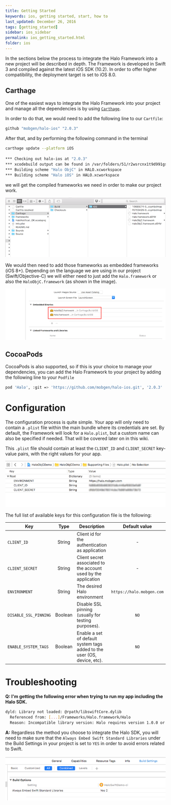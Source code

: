 ```yaml
---
title: Getting Started
keywords: ios, getting started, start, how to
last_updated: December 26, 2016
tags: [getting_started]
sidebar: ios_sidebar
permalink: ios_getting_started.html
folder: ios
---
```


In the sections below the process to integrate the Halo Framework into a new project will be described in depth. The Framework is developed in Swift 3 and compiled against the latest iOS SDK (10.2). In order to offer higher compatibility, the deployment target is set to iOS 8.0.

## Carthage

One of the easiest ways to integrate the Halo Framework into your project and manage all the dependencies is by using [`Carthage`](https://github.com/Carthage/Carthage).

In order to do that, we would need to add the following line to our `Cartfile`:

```sh
github "mobgen/halo-ios" "2.0.3"
```

After that, and by performing the following command in the terminal

```sh
carthage update --platform iOS

*** Checking out halo-ios at "2.0.3"
*** xcodebuild output can be found in /var/folders/51/r2wsrcnx1t9d991gs_bnwqsr0000gn/T/carthage-xcodebuild.syE1RN.log
*** Building scheme "Halo ObjC" in HALO.xcworkspace
*** Building scheme "Halo iOS" in HALO.xcworkspace
```

we will get the compiled frameworks we need in order to make our project work.

![](images/ios/carthage.png)

We would then need to add those frameworks as embedded frameworks (iOS 8+). Depending on the language we are using in our project (Swift/Objective-C) we will either need to just add the `Halo.framework` or also the `HaloObjC.framework` (as shown in the image).

![](images/ios/carthageProjectSetup.png)

## CocoaPods

CocoaPods is also supported, so if this is your choice to manage your dependencies, you can add the Halo Framework to your project by adding the following line to your `Podfile`

```sh
pod 'Halo', :git => 'https://github.com/mobgen/halo-ios.git', '2.0.3'
```

# Configuration

The configuration process is quite simple. Your app will only need to contain a `.plist` file within the main bundle where its credentials are set. By default, the Framework will look for a `Halo.plist`, but a custom name can also be specified if needed. That will be covered later on in this wiki.

This `.plist` file should contain at least the `CLIENT_ID` and `CLIENT_SECRET` key-value pairs, with the right values for your app.

![](images/ios/plist.png)

The full list of available keys for this configuration file is the following:

| Key | Type | Description | Default value |
|----|:----:|----|:----:|
| `CLIENT_ID` | String | Client id for the authentication as application | - |
| `CLIENT_SECRET` | String | Client secret associated to the account used by the application | - |
| `ENVIRONMENT` | String | The desired Halo environment | `https://halo.mobgen.com` |
| `DISABLE_SSL_PINNING` | Boolean | Disable SSL pinning (usually for testing purposes). | `NO` |
| `ENABLE_SYSTEM_TAGS` | Boolean | Enable a set of default system tags added to the user (OS, device, etc). | `NO` |

# Troubleshooting

**Q: I'm getting the following error when trying to run my app including the Halo SDK.**

```sh
dyld: Library not loaded: @rpath/libswiftCore.dylib
  Referenced from: [...]/Frameworks/Halo.framework/Halo
  Reason: Incompatible library version: Halo requires version 1.0.0 or later, but libswiftCore.dylib provides version 0.0.0
```

**A:** Regardless the method you choose to integrate the Halo SDK, you will need to make sure that the `Always Embed Swift Standard Libraries` under the Build Settings in your project is set to `YES` in order to avoid errors related to Swift.

![](images/ios/embedded.png)